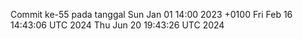 Commit ke-55 pada tanggal Sun Jan 01 14:00 2023 +0100
Fri Feb 16 14:43:06 UTC 2024
Thu Jun 20 19:43:26 UTC 2024
